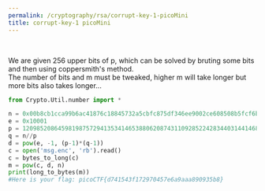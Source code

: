 ```yaml
---
permalink: /cryptography/rsa/corrupt-key-1-picoMini
title: corrupt-key-1 picoMini
---
```


<br>

We are given 256 upper bits of p, which can be solved by bruting some bits and then using coppersmith's method. <br>
The number of bits and m must be tweaked, higher m will take longer but more bits also takes longer...













```python
from Crypto.Util.number import *

n = 0x00b8cb1cca99b6ac41876c18845732a5cbfc875df346ee9002ce608508b5fcf6b60a5ac7722a2d64ef74e1443a338e70a73e63a303f3ac9adf198595699f6e9f30c009d219c7d98c4ec84203610834029c79567efc08f66b4bc3f564bfb571546a06b7e48fb35bb9ccea9a2cd44349f829242078dfa64d525927bfd55d099c024f
e = 0x10001
p = 12098520864598198757294135341465388062087431109285224283440314414683283061468500249596026217234382854875647811812632201834942205849073893715844547051090363
q = n//p
d = pow(e, -1, (p-1)*(q-1))
c = open('msg.enc', 'rb').read()
c = bytes_to_long(c)
m = pow(c, d, n)
print(long_to_bytes(m))
#Here is your flag: picoCTF{d741543f172970457e6a9aaa890935b8}
```

